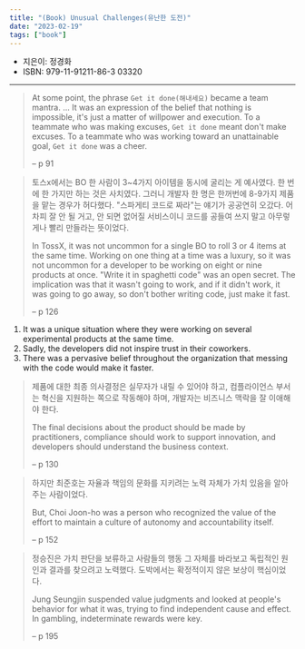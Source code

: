 ```yaml
---
title: "(Book) Unusual Challenges(유난한 도전)"
date: "2023-02-19"
tags: ["book"]
---
```


- 지은이: 정경화
- ISBN: 979-11-91211-86-3 03320

---

<!--more-->

> At some point, the phrase `Get it done(해내세요)` became a team mantra. ... It was an expression of the belief that nothing is impossible, it's just a matter of willpower and execution.
> To a teammate who was making excuses, `Get it done` meant don't make excuses. To a teammate who was working toward an unattainable goal, `Get it done` was a cheer.
>
> – p 91

> 토스x에서는 BO 한 사람이 3~4가지 아이템을 동시에 굴리는 게 예사였다. 한 번에 한 가지만 하는 것은 사치였다. 그러니 개발자 한 명은 한꺼번에 8-9가지 제품을 맡는 경우가 허다했다. "스파게티 코드로 짜라"는 얘기가 공공연히 오갔다. 어차피 잘 안 될 거고, 안 되면 없어질 서비스이니 코드를 공들여 쓰지 말고 아무렇게나 빨리 만들라는 뜻이었다.
>
> In TossX, it was not uncommon for a single BO to roll 3 or 4 items at the same time. Working on one thing at a time was a luxury, so it was not uncommon for a developer to be working on eight or nine products at once. "Write it in spaghetti code" was an open secret. The implication was that it wasn't going to work, and if it didn't work, it was going to go away, so don't bother writing code, just make it fast.
>
> – p 126

1. It was a unique situation where they were working on several experimental products at the same time.
2. Sadly, the developers did not inspire trust in their coworkers.
3. There was a pervasive belief throughout the organization that messing with the code would make it faster.

> 제품에 대한 최종 의사결정은 실무자가 내릴 수 있어야 하고, 컴플라이언스 부서는 혁신을 지원하는 쪽으로 작동해야 하며, 개발자는 비즈니스 맥락을 잘 이애해야 한다.
>
> The final decisions about the product should be made by practitioners, compliance should work to support innovation, and developers should understand the business context.
>
> – p 130

> 하지만 최준호는 자율과 책임의 문화를 지키려는 노력 자체가 가치 있음을 알아주는 사람이었다.
>
> But, Choi Joon-ho was a person who recognized the value of the effort to maintain a culture of autonomy and accountability itself.
>
> – p 152

> 정승진은 가치 판단을 보류하고 사람들의 행동 그 자체를 바라보고 독립적인 원인과 결과를 찾으려고 노력했다. 도박에서는 확정적이지 않은 보상이 핵심이었다.
>
> Jung Seungjin suspended value judgments and looked at people's behavior for what it was, trying to find independent cause and effect. In gambling, indeterminate rewards were key.
>
> – p 195

